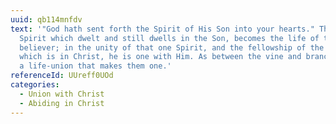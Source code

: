 ```yaml
---
uuid: qb114mnfdv
text: '"God hath sent forth the Spirit of His Son into your hearts." The same
  Spirit which dwelt and still dwells in the Son, becomes the life of the
  believer; in the unity of that one Spirit, and the fellowship of the same life
  which is in Christ, he is one with Him. As between the vine and branch, it is
  a life-union that makes them one.'
referenceId: UUreff0UOd
categories:
  - Union with Christ
  - Abiding in Christ
---
```

